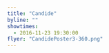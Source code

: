 ```yaml
---
title: "Candide"
byline: ""
showtimes:
  - 2016-11-23 19:30:00
flyer: "CandidePoster3-360.png"
---
```

